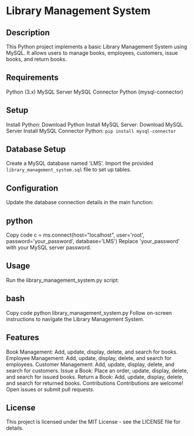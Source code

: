 # Library Management System

## Description
This Python project implements a basic Library Management System using MySQL. It allows users to manage books, employees, customers, issue books, and return books.

## Requirements
Python (3.x)
MySQL Server
MySQL Connector Python (mysql-connector)

## Setup
Install Python: Download Python
Install MySQL Server: Download MySQL Server
Install MySQL Connector Python: `pip install mysql-connector`

## Database Setup
Create a MySQL database named 'LMS'.
Import the provided `library_management_system.sql` file to set up tables.

## Configuration
Update the database connection details in the main function:

## python
Copy code
c = ms.connect(host="localhost", user='root', password='your_password', database='LMS')
Replace 'your_password' with your MySQL server password.

## Usage
Run the library_management_system.py script:

## bash
Copy code
python library_management_system.py
Follow on-screen instructions to navigate the Library Management System.

## Features
Book Management: Add, update, display, delete, and search for books.
Employee Management: Add, update, display, delete, and search for employees.
Customer Management: Add, update, display, delete, and search for customers.
Issue a Book: Place an order, update, display, delete, and search for issued books.
Return a Book: Add, update, display, delete, and search for returned books.
Contributions
Contributions are welcome! Open issues or submit pull requests.

## License
This project is licensed under the MIT License - see the LICENSE file for details.

